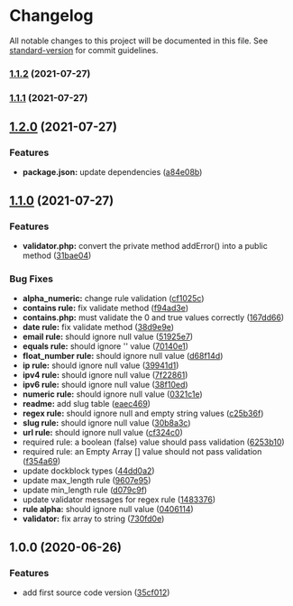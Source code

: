 # Changelog

All notable changes to this project will be documented in this file. See [standard-version](https://github.com/conventional-changelog/standard-version) for commit guidelines.

### [1.1.2](https://github.com/SandroMiguel/verum-php/compare/v1.1.1...v1.1.2) (2021-07-27)

### [1.1.1](https://github.com/SandroMiguel/verum-php/compare/v1.2.0...v1.1.1) (2021-07-27)

## [1.2.0](https://github.com/SandroMiguel/verum-php/compare/v1.1.0...v1.2.0) (2021-07-27)


### Features

* **package.json:** update dependencies ([a84e08b](https://github.com/SandroMiguel/verum-php/commit/a84e08b9e57e010b77f28278bd74a877a58f09ae))

## [1.1.0](https://github.com/SandroMiguel/verum-php/compare/v1.0.0...v1.1.0) (2021-07-27)


### Features

* **validator.php:** convert the private method addError() into a public method ([31bae04](https://github.com/SandroMiguel/verum-php/commit/31bae04b0f5f04b72cdb49003f11d1ce28346387))


### Bug Fixes

* **alpha_numeric:** change rule validation ([cf1025c](https://github.com/SandroMiguel/verum-php/commit/cf1025c05867ef5b6746c1c9601213c2127cdc0e))
* **contains rule:** fix validate method ([f94ad3e](https://github.com/SandroMiguel/verum-php/commit/f94ad3ec2cccf8a6f87021f74891af0a7961a585))
* **contains.php:** must validate the 0 and true values correctly ([167dd66](https://github.com/SandroMiguel/verum-php/commit/167dd6609a7e4f78dc03409abda5c969f63303b5))
* **date rule:** fix validate method ([38d9e9e](https://github.com/SandroMiguel/verum-php/commit/38d9e9ed82e56a083776a5706e4a833b4013d708))
* **email rule:** should ignore null value ([51925e7](https://github.com/SandroMiguel/verum-php/commit/51925e7615bd86000edc96e3e67114be53fac0fb))
* **equals rule:** should ignore '' value ([70140e1](https://github.com/SandroMiguel/verum-php/commit/70140e1cfd5a9704081842e7ba35c4ced440cb81))
* **float_number rule:** should ignore null value ([d68f14d](https://github.com/SandroMiguel/verum-php/commit/d68f14d45d9e262958b540a064d796c995410346))
* **ip rule:** should ignore null value ([39941d1](https://github.com/SandroMiguel/verum-php/commit/39941d112ed1a3a42876763bec674cc258b2fb0b))
* **ipv4 rule:** should ignore null value ([7f22861](https://github.com/SandroMiguel/verum-php/commit/7f22861d257464e1e8aa06c41880071271753252))
* **ipv6 rule:** should ignore null value ([38f10ed](https://github.com/SandroMiguel/verum-php/commit/38f10edd1aaf5c0610113ed14c03770b80539283))
* **numeric rule:** should ignore null value ([0321c1e](https://github.com/SandroMiguel/verum-php/commit/0321c1e3dfcb13531191173ba489aeeb3174581f))
* **readme:** add slug table ([eaec469](https://github.com/SandroMiguel/verum-php/commit/eaec4696c71544840ed224221d89f49f1f8cc687))
* **regex rule:** should ignore null and empty string values ([c25b36f](https://github.com/SandroMiguel/verum-php/commit/c25b36fbdddb2ae76c733d0fcf49025e88c6489f))
* **slug rule:** should ignore null value ([30b8a3c](https://github.com/SandroMiguel/verum-php/commit/30b8a3c2953ed9ffdd478300bfc7023dd7724e56))
* **url rule:** should ignore null value ([cf324c0](https://github.com/SandroMiguel/verum-php/commit/cf324c046d95e153340b590695476b4dee9ffc8d))
* required rule: a boolean (false) value should pass validation ([6253b10](https://github.com/SandroMiguel/verum-php/commit/6253b103862fe9531da25373ea04df1164974843))
* required rule: an Empty Array [] value should not pass validation ([f354a69](https://github.com/SandroMiguel/verum-php/commit/f354a69d468986c4808456aec1d6d32deb0ca5a1))
* update dockblock types ([44dd0a2](https://github.com/SandroMiguel/verum-php/commit/44dd0a21523f9df42f4320ffd3055c6c67cc7ef4))
* update max_length rule ([9607e95](https://github.com/SandroMiguel/verum-php/commit/9607e9593f5bdb5058fadd1beb9a8414054863dd))
* update min_length rule ([d079c9f](https://github.com/SandroMiguel/verum-php/commit/d079c9ff8aae6f59754c8d4f251bfbf7e2978a8f))
* update validator messages for regex rule ([1483376](https://github.com/SandroMiguel/verum-php/commit/14833769555e40c6e9803edda8aba73191eb3ecd))
* **rule alpha:** should ignore null value ([0406114](https://github.com/SandroMiguel/verum-php/commit/0406114c41dd9bc7053c94a850b6f91070dab918))
* **validator:** fix array to string ([730fd0e](https://github.com/SandroMiguel/verum-php/commit/730fd0e3d6989791954eb1f85469b2cfbacf8dfb))

## 1.0.0 (2020-06-26)


### Features

* add first source code version ([35cf012](https://github.com/SandroMiguel/verum-php/commit/35cf01273cb568904f5a8b375d27567829ea8d35))
